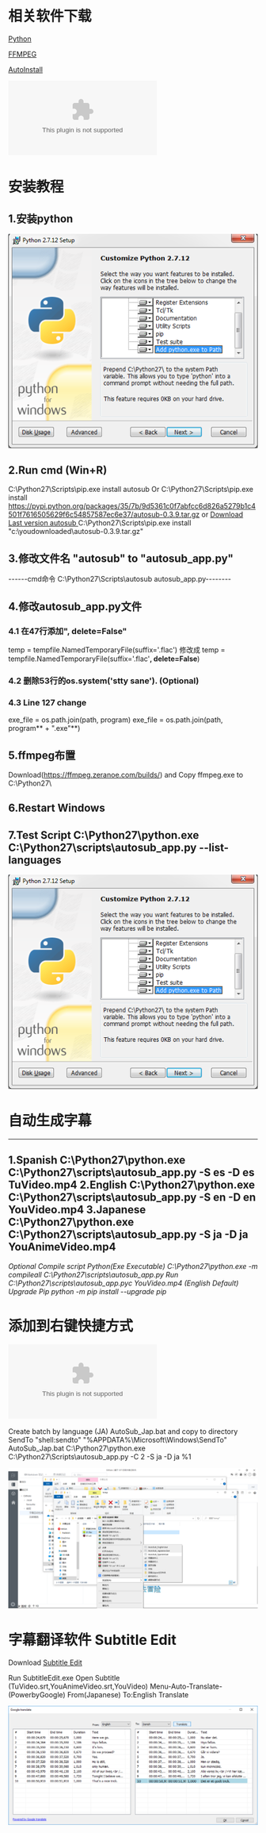 # 相关软件下载
[Python](https://www.python.org/ftp/python/2.7.12/python-2.7.12.msi)

[FFMPEG](https://ffmpeg.zeranoe.com/builds/)

[AutoInstall](https://pypi.org/project/autosub/)

![Subtitle Editor Aegisub](../../.local/static/2020/4/3/SubtitleEdit-3.5.15-Setup.1590584106858.zip)


# **安装教程**
## **1.安装python**
![title](../../.local/static/2020/4/3/安装python.1590582082788.png)

## **2.Run cmd (Win+R)**
C:\Python27\Scripts\pip.exe install autosub
Or
C:\Python27\Scripts\pip.exe install https://pypi.python.org/packages/35/7b/9d5361c0f7abfcc6d826a5279b1c4501f7616505629f6c54857587ec6e37/autosub-0.3.9.tar.gz
or
[Download Last version autosub ](https://pypi.python.org/pypi/autosub)
C:\Python27\Scripts\pip.exe install "c:\youdownloaded\autosub-0.3.9.tar.gz"

## **3.修改文件名  "autosub" to "autosub_app.py"**
------cmd命令  C:\Python27\Scripts\autosub autosub_app.py--------

## **4.修改autosub_app.py文件**
### 4.1 在47行添加", delete=False"
temp = tempfile.NamedTemporaryFile(suffix='.flac')
修改成
temp = tempfile.NamedTemporaryFile(suffix='.flac'**, delete=False**)
### 4.2 删除53行的os.system('stty sane'). (Optional)
### 4.3 Line 127 change
exe_file = os.path.join(path, program)
exe_file = os.path.join(path, program** + ".exe"**)
## **5.ffmpeg布置**
Download(https://ffmpeg.zeranoe.com/builds/) and
Copy ffmpeg.exe to C:\Python27\

## **6.Restart Windows**

## **7.Test Script C:\Python27\python.exe C:\Python27\scripts\autosub_app.py --list-languages**

![测试成功](../../.local/static/2020/4/3/安装python.1590582921022.png)

# **自动生成字幕**
-----------------------------------
**1.Spanish**
C:\Python27\python.exe C:\Python27\scripts\autosub_app.py -S es -D es TuVideo.mp4
**2.English**
C:\Python27\python.exe C:\Python27\scripts\autosub_app.py -S en -D en YouVideo.mp4
**3.Japanese**
C:\Python27\python.exe C:\Python27\scripts\autosub_app.py -S ja -D ja YouAnimeVideo.mp4
-----------------------------------
*Optional
Compile script Python(Exe Executable)
C:\Python27\python.exe -m compileall C:\Python27\scripts\autosub_app.py
Run
C:\Python27\scripts\autosub_app.pyc YouVideo.mp4 (English Default)
Upgrade Pip
python -m pip install --upgrade pip*



# 添加到右键快捷方式
![autosub_app.zip](../../.local/static/2020/4/3/autosub_app.0.3.12.1590583198169.zip)

Create batch by language (JA) AutoSub_Jap.bat and copy to directory SendTo
"shell:sendto"
"%APPDATA%\Microsoft\Windows\SendTo"
AutoSub_Jap.bat
C:\Python27\python.exe C:\Python27\Scripts\autosub_app.py -C 2 -S ja -D ja %1

![右键菜单](../../.local/static/2020/4/3/右键菜单.1590583409726.png)

# **字幕翻译软件 Subtitle Edit** 
Download [Subtitle Edit](https://github.com/SubtitleEdit/subtitleedit/releases)

Run SubtitleEdit.exe
Open Subtitle (TuVideo.srt,YouAnimeVideo.srt,YouVideo)
Menu-Auto-Translate-(PowerbyGoogle)
From(Japanese) To:English
Translate

![ ](../../.local/static/2020/4/3/字幕翻译.1590583691452.png)




